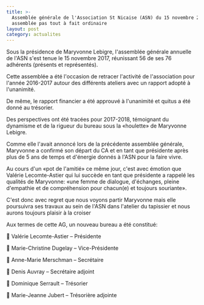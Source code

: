 ```yaml
---
title: >-
  Assemblée générale de l'Association St Nicaise (ASN) du 15 novembre 2017  Une
  assemblée pas tout à fait ordinaire
layout: post
category: actualites
---
```

Sous la présidence de Maryvonne Lebigre, l'assemblée générale annuelle de l'ASN s'est tenue le 15 novembre 2017, réunissant 56 de ses 76 adhérents (présents et représentés).

Cette assemblée a été l'occasion de retracer l'activité de l'association pour l'année 2016-2017 autour des différents ateliers avec un rapport adopté à l'unanimité.

De même, le rapport financier a été approuvé à l'unanimité et quitus a été donné au trésorier.

Des perspectives ont été tracées pour 2017-2018, témoignant du dynamisme et de la rigueur du bureau sous la «houlette» de Maryvonne Lebigre.

Comme elle l'avait annoncé lors de la précédente assemblée générale, Maryvonne a confirmé son départ du CA et en tant que présidente après plus de 5 ans de temps et d'énergie donnés à l'ASN pour la faire vivre.

Au cours d'un «pot de l'amitié» ce même jour, c'est avec émotion que Valérie Lecomte-Astier qui lui succède en tant que présidente a rappelé les qualités de Maryvonne: «une femme de dialogue, d'échanges, pleine d'empathie et de compréhension pour chacun(e) et toujours souriante».

C'est donc avec regret que nous voyons partir Maryvonne mais elle poursuivra ses travaux au sein de l'ASN dans l'atelier du tapissier et nous aurons toujours plaisir à la croiser

Aux termes de cette AG, un nouveau bureau a été constitué:

	Valérie Lecomte-Astier – Présidente

	Marie-Christine Dugelay – Vice-Présidente

	Anne-Marie Merschman – Secrétaire

	Denis Auvray – Secrétaire adjoint

	Dominique Serrault – Trésorier

	Marie-Jeanne Jubert – Trésorière adjointe
